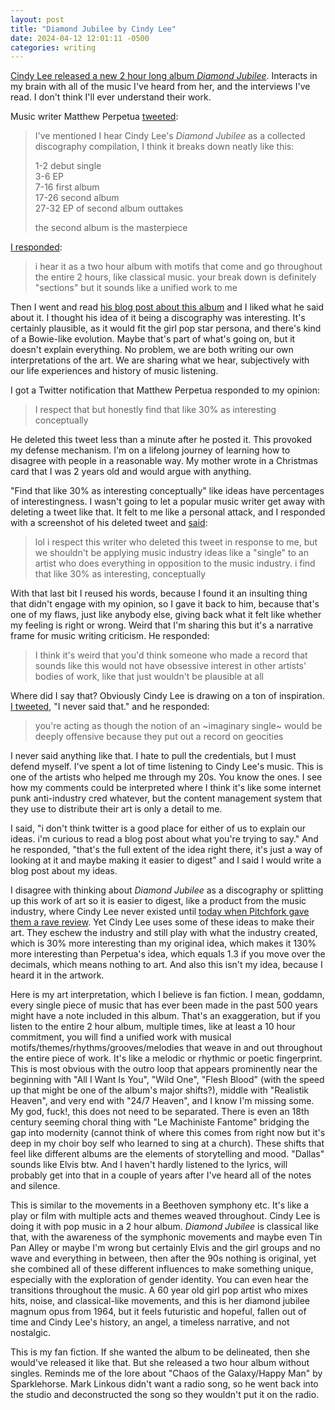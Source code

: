 ```yaml
---
layout: post
title: "Diamond Jubilee by Cindy Lee"
date: 2024-04-12 12:01:11 -0500
categories: writing
---
```


[Cindy Lee released a new 2 hour long album *Diamond Jubilee*](https://www.youtube.com/watch?v=_LJi5na897Y). Interacts in my brain with all of the music I've heard from her, and the interviews I've read. I don't think I'll ever understand their work.

Music writer Matthew Perpetua [tweeted](https://twitter.com/perpetua/status/1778768336618148190):

> I've mentioned I hear Cindy Lee's *Diamond Jubilee* as a collected discography compilation, I think it breaks down neatly like this: 
> 
> 1-2 debut single  
> 3-6 EP  
> 7-16 first album  
> 17-26 second album  
> 27-32 EP of second album outtakes  
> 
> the second album is the masterpiece

[I responded](https://twitter.com/greenie_bean/status/1778786401472938474):

> i hear it as a two hour album with motifs that come and go throughout the entire 2 hours, like classical music. your break down is definitely "sections" but it sounds like a unified work to me

Then I went and read [his blog post about this album](http://www.fluxblog.org/2024/04/someone-to-believe-in/) and I liked what he said about it. I thought his idea of it being a discography was interesting. It's certainly plausible, as it would fit the girl pop star persona, and there's kind of a Bowie-like evolution. Maybe that's part of what's going on, but it doesn't explain everything. No problem, we are both writing our own interpretations of the art. We are sharing what we hear, subjectively with our life experiences and history of music listening.

I got a Twitter notification that Matthew Perpetua responded to my opinion:

> I respect that but honestly find that like 30% as interesting conceptually

He deleted this tweet less than a minute after he posted it. This provoked my defense mechanism. I'm on a lifelong journey of learning how to disagree with people in a reasonable way. My mother wrote in a Christmas card that I was 2 years old and would argue with anything.

"Find that like 30% as interesting conceptually" like ideas have percentages of interestingness. I wasn't going to let a popular music writer get away with deleting a tweet like that. It felt to me like a personal attack, and I responded with a screenshot of his deleted tweet and [said](https://twitter.com/greenie_bean/status/1778800248002888049):

> lol i respect this writer who deleted this tweet in response to me, but we shouldn't be applying music industry ideas like a "single" to an artist who does everything in opposition to the music industry. i find that like 30% as interesting, conceptually

With that last bit I reused his words, because I found it an insulting thing that didn't engage with my opinion, so I gave it back to him, because that's one of my flaws, just like anybody else, giving back what it felt like whether my feeling is right or wrong. Weird that I'm sharing this but it's a narrative frame for music writing criticism. He responded:

> I think it's weird that you'd think someone who made a record that sounds like this would not have obsessive interest in other artists' bodies of work, like that just wouldn't be plausible at all

Where did I say that? Obviously Cindy Lee is drawing on a ton of inspiration. [I tweeted](https://twitter.com/greenie_bean/status/1778802378788974939), "I never said that." and he responded:

> you're acting as though the notion of an ~imaginary single~ would be deeply offensive because they put out a record on geocities

I never said anything like that. I hate to pull the credentials, but I must defend myself. I've spent a lot of time listening to Cindy Lee's music. This is one of the artists who helped me through my 20s. You know the ones. I see how my comments could be interpreted where I think it's like some internet punk anti-industry cred whatever, but the content management system that they use to distribute their art is only a detail to me. 

I said, "i don't think twitter is a good place for either of us to explain our ideas. i'm curious to read a blog post about what you're trying to say." And he responded, "that's the full extent of the idea right there, it's just a way of looking at it and maybe making it easier to digest" and I said I would write a blog post about my ideas.

I disagree with thinking about *Diamond Jubilee* as a discography or splitting up this work of art so it is easier to digest, like a product from the music industry, where Cindy Lee never existed until [today when Pitchfork gave them a rave review](https://pitchfork.com/reviews/albums/cindy-lee-diamond-jubilee/). Yet Cindy Lee uses some of these ideas to make their art. They eschew the industry and still play with what the industry created, which is 30% more interesting than my original idea, which makes it 130% more interesting than Perpetua's idea, which equals 1.3 if you move over the decimals, which means nothing to art. And also this isn't my idea, because I heard it in the artwork.

Here is my art interpretation, which I believe is fan fiction. I mean, goddamn, every single piece of music that has ever been made in the past 500 years might have a note included in this album. That's an exaggeration, but if you listen to the entire 2 hour album, multiple times, like at least a 10 hour commitment, you will find a unified work with musical motifs/themes/rhythms/grooves/melodies that weave in and out throughout the entire piece of work.  It's like a melodic or rhythmic or poetic fingerprint. This is most obvious with the outro loop that appears prominently near the beginning with "All I Want Is You",  "Wild One",  "Flesh Blood" (with the speed up that might be one of the album's major shifts?), middle with "Realistik Heaven", and very end with "24/7 Heaven", and I know I'm missing some. My god, fuck!, this does not need to be separated. There is even an 18th century seeming choral thing with "Le Machiniste Fantome" bridging the gap into modernity (cannot think of where this comes from right now but it's deep in my choir boy self who learned to sing at a church).  These shifts that feel like different albums are the elements of storytelling and mood. "Dallas" sounds like Elvis btw. And I haven't hardly listened to the lyrics, will probably get into that in a couple of years after I've heard all of the notes and silence.

This is similar to the movements in a Beethoven symphony etc. It's like a play or film with multiple acts and themes weaved throughout. Cindy Lee is doing it with pop music in a 2 hour album. *Diamond Jubilee* is classical like that, with the awareness of the symphonic movements and maybe even Tin Pan Alley or maybe I'm wrong but certainly Elvis and the girl groups and no wave and everything in between, then after the 90s nothing is original, yet she combined all of these different influences to make something unique, especially with the exploration of gender identity.  You can even hear the transitions throughout the music. A 60 year old girl pop artist who mixes hits, noise, and classical-like movements, and this is her diamond jubilee magnum opus from 1964, but it feels futuristic and hopeful, fallen out of time and Cindy Lee's history, an angel, a timeless narrative, and not nostalgic.

This is my fan fiction. If she wanted the album to be delineated, then she would've released it like that. But she released a two hour album without singles. Reminds me of the lore about "Chaos of the Galaxy/Happy Man" by Sparklehorse. Mark Linkous didn't want a radio song, so he went back into the studio and deconstructed the song so they wouldn't put it on the radio.
